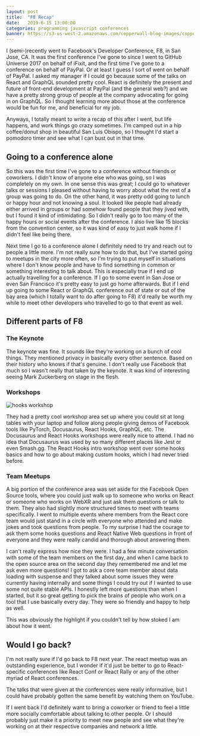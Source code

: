 ```yaml
---
layout: post
title:  "F8 Recap"
date:   2019-6-15 13:00:00
categories: programming javascript conferences
banner: https://s3-us-west-2.amazonaws.com/copperwall-blog-images/copperwall-dev/f8-banner.jpg
---
```


I (semi-)recently went to Facebook's Developer Conference, F8, in San Jose, CA. It was the first conference I've gone to since I went to GitHub Universe 2017 on behalf of iFixit, and the first time I've gone to a conference on behalf of PayPal. Or at least I guess I sort of went on behalf of PayPal. I asked my manager if I could go because some of the talks on React and GraphQL sounded pretty cool. React is definitely the present and future of front-end development at PayPal (and the general web?) and we have a pretty strong group of people at the company advocating for going in on GraphQL. So I thought learning more about those at the conference would be fun for me, and beneficial for my job.

Anyways, I totally meant to write a recap of this after I went, but life happens, and work things go crazy sometimes. I'm camped out in a hip coffee/donut shop in beautiful San Luis Obispo, so I thought I'd start a pomodoro timer and see what I can bust out in that time.

## Going to a conference alone

So this was the first time I've gone to a conference without friends or coworkers. I didn't know of anyone else who was going, so I was completely on my own. In one sense this was great; I could go to whatever talks or sessions I pleased without having to worry about what the rest of a group was going to do. On the other hand, it was pretty odd going to lunch or happy hour and not knowing a soul. It looked like people had already either arrived in groups or had somehow found people that they jived with, but I found it kind of intimidating. So I didn't really go to too many of the happy hours or social events after the conference. I also live like 15 blocks from the convention center, so it was kind of easy to just walk home if I didn't feel like being there.

Next time I go to a conference alone I definitely need to try and reach out to people a little more. I'm not really sure how to do that, but I've started going to meetups in the city more often, so I'm trying to put myself in situations where I don't know people and have to find something in common or something interesting to talk about. This is especially true if I end up actually travelling for a conference. If I go to some event in San Jose or even San Francisco it's pretty easy to just go home afterwards. But if I end up going to some React or GraphQL conference out of state or out of the bay area (which I totally want to do after going to F8) it'd really be worth my while to meet other developers who travelled to go to that event as well.

## Different parts of F8

### The Keynote

The keynote was fine. It sounds like they're working on a bunch of cool things. They mentioned privacy in basically every other sentence. Based on their history who knows if that's genuine. I don't really use Facebook that much so I wasn't really that taken by the keynote. It was kind of interesting seeing Mark Zuckerberg on stage in the flesh.

### Workshops
![hooks workshop](https://s3-us-west-2.amazonaws.com/copperwall-blog-images/copperwall-dev/f8-hooks.jpg)

They had a pretty cool workshop area set up where you could sit at long tables with your laptop and follow along people giving demos of Facebook tools like PyTorch, Docusaurus, React Hooks, GraphQL, etc. The Docusaurus and React Hooks workshops were really nice to attend. I had no idea that Docusaurus was used by so many different places like Jest or even Smash.gg. The React Hooks intro workshop went over some hooks basics and how to go about making custom hooks, which I had never tried before.

### Team Meetups

A big portion of the conference area was set aside for the Facebook Open Source tools, where you could just walk up to someone who works on React or someone who works on WebXR and just ask them questions or talk to them. They also had slightly more structured times to meet with teams specifically. I went to multiple events where members from the React core team would just stand in a circle with everyone who attended and make jokes and took questions from people. To my surprise I had the courage to ask them some hooks questions and React Native Web questions in front of everyone and they were really candid and thorough about answering them.

I can't really express how nice they were. I had a few minute conversation with some of the team members on the first day, and when I came back to the open source area on the second day they remembered me and let me ask even more questions! I got to ask a core team member about data loading with suspense and they talked about some issues they were currently having internally and some things I could try out if I wanted to use some not quite stable APIs. I honestly left more questions than when I started, but it so great getting to pick the brains of people who work on a tool that I use basically every day. They were so friendly and happy to help as well.

This was obviously the highlight if you couldn't tell by how stoked I am about how it went.

## Would I go back?

I'm not really sure if I'd go back to F8 next year. The react meetup was an outstanding experience, but I wonder if it'd just be better to go to React-specific conferences like React Conf or React Rally or any of the other myriad of React conferences.

The talks that were given at the conferences were really informative, but I could have probably gotten the same benefit by watching them on YouTube.

If I went back I'd definitely want to bring a coworker or friend to feel a little more socially comfortable about talking to other people. Or I should probably just make it a priority to meet new people and see what they're working on at their respective companies and network a little.